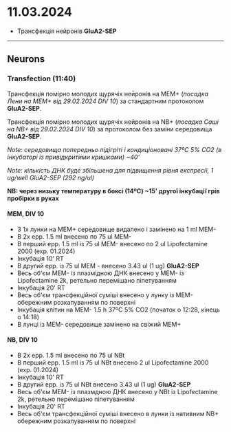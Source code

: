 11.03.2024
=========
- Трансфекція нейронів __GluA2-SEP__

---

## Neurons
### Transfection (11:40)
Трансфекція помірно молодих щурячіх нейронів на MEM+ (_посадка Лени на MEM+ від 29.02.2024 DIV 10_) за стандартним протоколом  __GluA2-SEP__.

Трансфекція помірно молодих щурячіх нейронів на NB+ (_посадка Саші на NB+ від 29.02.2024 DIV 10_) за протоколом без заміни середовища  __GluA2-SEP__.

_Note: середовища попередньо підігріті і кондиціоновані 37ºC 5% CO2 (в інкубаторі із привідкритими кришками) ~40'_

_Note: кількість ДНК буде збільшена для підвищення рівня експресії, 1 ug/well  GluA2-SEP (292 ng/ul)_

__NB: через низьку температуру в боксі (14ºC) ~15' другої інкубації грів пробірки в руках__

#### MEM, DIV 10
- З 1x лунки на MEM+  середовище видалено і замінено на 1 ml MEM-
- В 2x epp. 1.5 ml внесено по 75 ul MEM-
- В перший epp. 1.5 ml із 75 ul MEM- внесено по 2 ul Lipofectamine 2000 (exp. 01.2024)
- Інкубація 10' RT
- В другий epp. із 75 ul MEM - внесено 3.43 ul (1 ug) __GluA2-SEP__
- Весь об'єм MEM- із плазмідною ДНК внесено у MEM- із Lipofectamine 2k, ретельно перемішано піпетуванням
- Інкубація 20' RT
- Весь об'єм трансфекційної суміші внесено у лунку із MEM- обережним розкапуванням по поверхні
- Інкубація клітин на MEM- 1.5 h 37ºC 5% CO2 (початок о 12:28, кінець о 14:18)
- В лунці із MEM- середовище замінено на свіжий MEM+ 

#### NB, DIV 10
- В 2x epp. 1.5 ml внесено по 75 ul NBt
- В перший epp. 1.5 ml із 75 ul NBt внесено 2 ul Lipofectamine 2000 (exp. 01.2024)
- Інкубація 10' RT
- В другий epp. із 75 ul NBt внесено 3.43 ul (1 ug) __GluA2-SEP__
- Весь об'єм MEM- із плазмдною ДНК внесено у NBt із Lipofectamine 2k, ретельно перемішано піпетуванням
- Інкубація 20' RT
- Весь об'єм трансфекційної суміші внесено в лунки із нативним NB+ обережним розкапуванням по поверхні